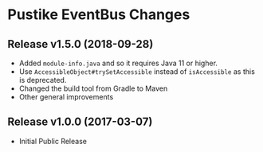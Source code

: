 Pustike EventBus Changes
======================

Release v1.5.0 (2018-09-28)
--------------------------
* Added ```module-info.java``` and so it requires Java 11 or higher.
* Use ```AccessibleObject#trySetAccessible``` instead of ```isAccessible``` as this is deprecated.
* Changed the build tool from Gradle to Maven
* Other general improvements

Release v1.0.0 (2017-03-07)
--------------------------
* Initial Public Release
